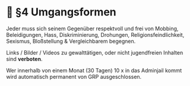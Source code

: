 # 💬 §4 Umgangsformen

Jeder muss sich seinem Gegenüber respektvoll und frei von Mobbing, Beleidigungen, Hass, Diskriminierung, Drohungen, Religionsfeindlichkeit, Sexismus, Bloßstellung & Vergleichbarem begegnen.&#x20;

Links / Bilder / Videos zu gewalttätigen, oder nicht jugendfreien Inhalten sind **verboten**.

Wer innerhalb von einem Monat (30 Tagen) 10 x in das Adminjail kommt wird automatisch permanent von GRP ausgeschlossen.
